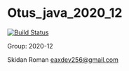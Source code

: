 # Otus_java_2020_12
[![Build Status](https://github.com/eaxdev/otus_java_2020_12/workflows/build/badge.svg)](https://github.com/eaxdev/otus_java_2020_12/actions)

Group: 2020-12

Skidan Roman
eaxdev256@gmail.com